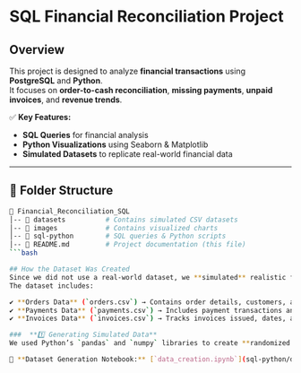 # SQL Financial Reconciliation Project  

##  Overview  
This project is designed to analyze **financial transactions** using **PostgreSQL** and **Python**.  
It focuses on **order-to-cash reconciliation**, **missing payments**, **unpaid invoices**, and **revenue trends**.  

✅ **Key Features:**  
- **SQL Queries** for financial analysis  
- **Python Visualizations** using Seaborn & Matplotlib  
- **Simulated Datasets** to replicate real-world financial data  

---

## 📂 Folder Structure  
```bash
📂 Financial_Reconciliation_SQL
│-- 📂 datasets          # Contains simulated CSV datasets
│-- 📂 images            # Contains visualized charts
│-- 📂 sql-python        # SQL queries & Python scripts
│-- 📄 README.md         # Project documentation (this file)
```bash

## How the Dataset Was Created  
Since we did not use a real-world dataset, we **simulated** realistic financial transactions using Python.  
The dataset includes:  

✔️ **Orders Data** (`orders.csv`) → Contains order details, customers, amounts, and order dates.  
✔️ **Payments Data** (`payments.csv`) → Includes payment transactions and methods.  
✔️ **Invoices Data** (`invoices.csv`) → Tracks invoices issued, dates, and payment status.  

###  **1️⃣ Generating Simulated Data**
We used Python’s `pandas` and `numpy` libraries to create **randomized financial transactions**.

📄 **Dataset Generation Notebook:** [`data_creation.ipynb`](sql-python/data_creation.ipynb)
